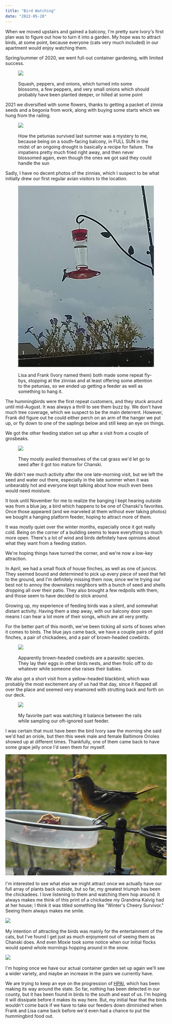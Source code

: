 ```yaml
---
title: "Bird Watching"
date: "2022-05-28"
---
```


When we moved upstairs and gained a balcony, I'm pretty sure Ivory's first plan was to figure out how to turn it into a garden. My hope was to attract birds, at some point, because everyone (cats very much included) in our apartment would enjoy watching them.

Spring/summer of 2020, we went full-out container gardening, with limited success.

<figure>

![](images/0517201756-scaled.jpg)

<figcaption>

Squash, peppers, and onions, which turned into some blossoms, a few peppers, and very small onions which should probably have been planted deeper, or hilled at some point

</figcaption>

</figure>

<!--more-->

2021 we diversified with some flowers, thanks to getting a packet of zinnia seeds and a begonia from work, along with buying some starts which we hung from the railing.

<figure>

![](images/0818211523_HDR-scaled.jpg)

<figcaption>

How the petunias survived last summer was a mystery to me, because being on a south-facing balcony, in FULL SUN in the midst of an ongoing drought is basically a recipe for failure. The impatiens pretty much fried right away, and then never blossomed again, even though the ones we got said they could handle the sun

</figcaption>

</figure>

Sadly, I have no decent photos of the zinnias, which I suspect to be what initially drew our first regular avian visitors to the location.

<figure>

![](images/FB_IMG_1629497540343.jpg)

<figcaption>

Lisa and Frank (Ivory named them) both made some repeat fly-bys, stopping at the zinnias and at least offering some attention to the petunias, so we ended up getting a feeder as well as something to hang it.

</figcaption>

</figure>

The hummingbirds were the first repeat customers, and they stuck around until mid-August. It was always a thrill to see them buzz by. We don't have much tree coverage, which we suspect to be the main deterrent. However, Frank did figure out he could either perch on an arm of the hanger we put up, or fly down to one of the saplings below and still keep an eye on things.

We got the other feeding station set up after a visit from a couple of grosbeaks.

<figure>

![](images/0814210824b-edited.jpg)

<figcaption>

They mostly availed themselves of the cat grass we'd let go to seed after it got too mature for Chanski.

</figcaption>

</figure>

We didn't see much activity after the one late-morning visit, but we left the seed and water out there, especially in the late summer when it was unbearably hot and everyone kept talking about how much even bees would need moisture.

It took until November for me to realize the banging I kept hearing outside was from a blue jay, a bird which happens to be one of Chanski's favorites. Once those appeared (and we marveled at them without ever taking photos) we bought a hanging platform feeder, hoping to attract more of them.

It was mostly quiet over the winter months, especially once it got really cold. Being on the corner of a building seems to leave everything so much more open. There's a lot of wind and birds definitely have opinions about what they want from a feeding station.

We're hoping things have turned the corner, and we're now a low-key attraction.

In April, we had a small flock of house finches, as well as one of juncos. They seemed bound and determined to pick up every piece of seed that fell to the ground, and I'm definitely missing them now, since we're trying our best not to annoy the downstairs neighbors with a bunch of seed and shells dropping all over their patio. They also brought a few redpolls with them, and those seem to have decided to stick around.

Growing up, my experience of feeding birds was a silent, and somewhat distant activity. Having them a step away, with our balcony door open means I can hear a lot more of their songs, which are all very pretty.

For the better part of this month, we've been ticking all sorts of boxes when it comes to birds. The blue jays came back, we have a couple pairs of gold finches, a pair of chickadees, and a pair of brown-headed cowbirds.

<figure>

![](https://lh3.googleusercontent.com/pw/AM-JKLX4o3iJecT_rYLYBXTiJzeeSJk40jsqGKlZKvNyUX3FuxQT2pS7sXmaCwmOdeu_5Vo_InZfBSyMMvhBN6k0J-80wvxHXDTQ8EEE3YNkMqeEH9XxYVPSE3kEdzKf8wMtnIn1Qhr0OzwVYif7Hyo9D6llmg=w1250-h937-no?authuser=0)

<figcaption>

Apparently brown-headed cowbirds are a parasitic species. They lay their eggs in other birds nests, and then frolic off to do whatever while someone else raises their babies.

</figcaption>

</figure>

We also got a short visit from a yellow-headed blackbird, which was probably the most excitement any of us had that day, since it flapped all over the place and seemed very enamored with strutting back and forth on our deck.

<figure>

![](images/IMG_20220517_104155087-edited.jpg)

<figcaption>

My favorite part was watching it balance between the rails while sampling our oft-ignored suet feeder.

</figcaption>

</figure>

I was certain that must have been the bird Ivory saw the morning she said we'd had an oriole, but then this week male and female Baltimore Orioles showed up at different times. Thankfully, one of them came back to have some grape jelly once I'd seen them for myself.

![](images/DSCF0232-1.jpg)

I'm interested to see what else we might attract once we actually have our full array of plants back outside, but so far, my greatest triumph has been the chickadees. I love listening to them and watching them hop around. It always makes me think of this print of a chickadee my Grandma Kalvig had at her house; I think it was titled something like "Winter's Cheery Survivor." Seeing them always makes me smile.

![](https://lh3.googleusercontent.com/pw/AM-JKLUGXxvs3YnHTm5hUY50FQP6K3gMDbtbnY_7bKIQjDN5MknBuIGZGrT9Yn9ZZ2udQUE7MqyBxOMdcLXKt8Gp5u7s3COX0bg-gaui6P-4BN7FoJVmIrIxgIvN6MvFBcOikoFW1g-0O1NFYIn0Xk17lxDmzQ=w703-h937-no?authuser=0)

My intention of attracting the birds was mainly for the entertainment of the cats, but I've found I get just as much enjoyment out of seeing them as Chanski does. And even Moxie took some notice when our initial flocks would spend whole mornings hopping around in the snow.

![](images/IMG_20220405_125451738-edited-scaled.jpg)

I'm hoping once we have our actual container garden set up again we'll see a wider variety, and maybe an increase in the pairs we currently have.

We are trying to keep an eye on the progression of [HPAI](https://www.dnr.state.mn.us/wildlifedisease/avian-influenza.html), which has been making its way around the state. So far, nothing has been detected in our county, but it has been found in birds to the south and east of us. I'm hoping it will dissipate before it makes its way here. But, my initial fear that the birds wouldn't come back if we have to take our feeders down diminished when Frank and Lisa came back before we'd even had a chance to put the hummingbird food out.
